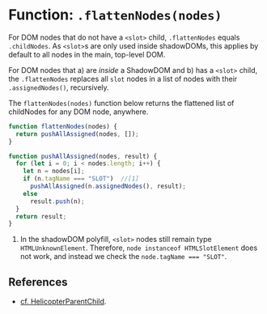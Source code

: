 # Function: `.flattenNodes(nodes)`

For DOM nodes that do not have a `<slot>` child, `.flattenNodes` equals `.childNodes`.
As `<slot>`s are only used inside shadowDOMs, 
this applies by default to all nodes in the main, top-level DOM.

For DOM nodes that a) are *inside* a ShadowDOM and b) has a `<slot>` child,
the `.flattenNodes` replaces all `slot` nodes in a list of nodes
with their `.assignedNodes()`, recursively.

The `flattenNodes(nodes)` function below returns the flattened list of childNodes
for any DOM node, anywhere.

```javascript
function flattenNodes(nodes) {
  return pushAllAssigned(nodes, []);
}

function pushAllAssigned(nodes, result) {
  for (let i = 0; i < nodes.length; i++) {
    let n = nodes[i];
    if (n.tagName === "SLOT")  //[1]
      pushAllAssigned(n.assignedNodes(), result);
    else
      result.push(n);
  }
  return result;
}
```
1. In the shadowDOM polyfill, `<slot>` nodes still remain type `HTMLUnknownElement`.
Therefore, `node instanceof HTMLSlotElement` does not work, and 
instead we check the `node.tagName === "SLOT"`.

## References
 * [cf. HelicopterParentChild](../chapter4/Pattern2_HelicopterParentChild.md). 
